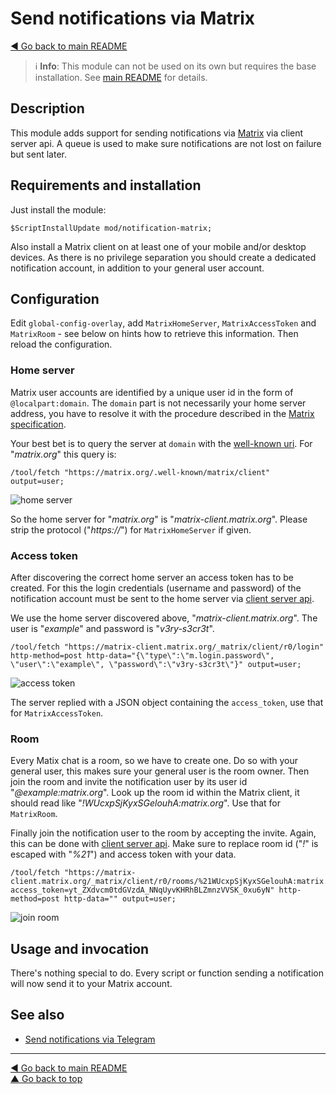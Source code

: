 Send notifications via Matrix
=============================

[◀ Go back to main README](../../README.md)

> ℹ️️ **Info**: This module can not be used on its own but requires the base
> installation. See [main README](../../README.md) for details.

Description
-----------

This module adds support for sending notifications via
[Matrix](https://matrix.org/) via client server api. A queue is used to
make sure notifications are not lost on failure but sent later.

Requirements and installation
-----------------------------

Just install the module:

    $ScriptInstallUpdate mod/notification-matrix;

Also install a Matrix client on at least one of your mobile and/or desktop
devices. As there is no privilege separation you should create a dedicated
notification account, in addition to your general user account.

Configuration
-------------

Edit `global-config-overlay`, add `MatrixHomeServer`, `MatrixAccessToken` and
`MatrixRoom` - see below on hints how to retrieve this information. Then
reload the configuration.

### Home server

Matrix user accounts are identified by a unique user id in the form of
`@localpart:domain`. The `domain` part is not necessarily your home server
address, you have to resolve it with the procedure described in the
[Matrix specification](https://spec.matrix.org/latest/client-server-api/#server-discovery).

Your best bet is to query the server at `domain` with the
[well-known uri](https://spec.matrix.org/latest/client-server-api/#well-known-uri).
For "*matrix.org*" this query is:

    /tool/fetch "https://matrix.org/.well-known/matrix/client" output=user;

![home server](notification-matrix.d/01-home-server.avif)

So the home server for "*matrix.org*" is "*matrix-client.matrix.org*".
Please strip the protocol ("*https://*") for `MatrixHomeServer` if given.

### Access token

After discovering the correct home server an access token has to be created.
For this the login credentials (username and password) of the notification
account must be sent to the home server via
[client server api](https://matrix.org/docs/guides/client-server-api#login).

We use the home server discovered above, "*matrix-client.matrix.org*".
The user is "*example*" and password is "*v3ry-s3cr3t*".

    /tool/fetch "https://matrix-client.matrix.org/_matrix/client/r0/login" http-method=post http-data="{\"type\":\"m.login.password\", \"user\":\"example\", \"password\":\"v3ry-s3cr3t\"}" output=user;

![access token](notification-matrix.d/02-access-token.avif)

The server replied with a JSON object containing the `access_token`, use that
for `MatrixAccessToken`.

### Room

Every Matix chat is a room, so we have to create one. Do so with your general
user, this makes sure your general user is the room owner. Then join the room
and invite the notification user by its user id "*@example:matrix.org*". Look
up the room id within the Matrix client, it should read like
"*!WUcxpSjKyxSGelouhA:matrix.org*". Use that for `MatrixRoom`.

Finally join the notification user to the room by accepting the invite. Again,
this can be done with 
[client server api](https://matrix.org/docs/guides/client-server-api#joining-a-room-via-an-invite).
Make sure to replace room id ("*!*" is escaped with "*%21*") and access token
with your data.

    /tool/fetch "https://matrix-client.matrix.org/_matrix/client/r0/rooms/%21WUcxpSjKyxSGelouhA:matrix.org/join?access_token=yt_ZXdvcm0tdGVzdA_NNqUyvKHRhBLZmnzVVSK_0xu6yN" http-method=post http-data="" output=user;

![join room](notification-matrix.d/03-join-room.avif)

Usage and invocation
--------------------

There's nothing special to do. Every script or function sending a notification
will now send it to your Matrix account.

See also
--------

* [Send notifications via Telegram](notification-telegram.md)

---
[◀ Go back to main README](../../README.md)  
[▲ Go back to top](#top)
